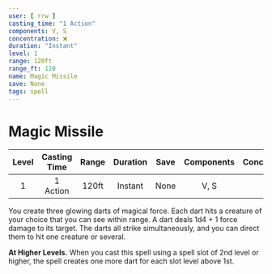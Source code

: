 ```yaml
---
user: [ rrw ]
casting_time: "1 Action"
components: V, S
concentration: ❌
duration: "Instant"
level: 1
range: 120ft
range_ft: 120
name: Magic Missile
save: None
tags: spell
---
```

# Magic Missile

| **Level** | **Casting Time** | **Range** | **Duration** | **Save** | **Components** | **Concentration** |
|:---:|:---:|:---:|:---:|:---:|:---:|:---:|
| 1 | 1 Action | 120ft | Instant | None | V, S | ❌ |

You create three glowing darts of magical force. Each dart hits a creature of your choice that you can see within range. A dart deals 1d4 + 1 force damage to its target. The darts all strike simultaneously, and you can direct them to hit one creature or several.

**At Higher Levels.** When you cast this spell using a spell slot of 2nd level or higher, the spell creates one more dart for each slot level above 1st.